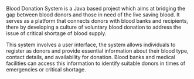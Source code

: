 Blood Donation System is a Java based project which aims at bridging the gap between blood donors and those in need of the live saving blood.  It serves as a platform that connects donors with blood banks and recipients, there by developing a culture of voluntary blood donation to address the issue of critical shortage of blood supply. 

This system involves a user interface, the system allows individuals to register as donors and provide essential information about their blood type, contact details, and availability for donation. Blood banks and medical facilities can access this information to identify suitable donors in times of emergencies or critical shortage.
